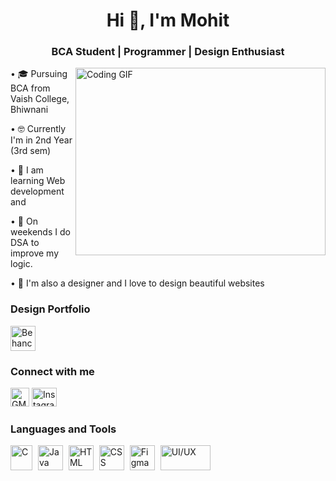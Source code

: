 <h1 align="center"> Hi 👋, I'm Mohit </h1>
<h3 align="center"> BCA Student | Programmer | Design Enthusiast</h3>
<img align="right" alt="Coding GIF" width="400px" src="https://miro.medium.com/v2/resize:fit:1358/1*-ntL3Dsvc-dJ5cLGRtSuEw.gif" height="300">

• 🎓 Pursuing BCA from Vaish College, Bhiwnani 

• 🤓 Currently I'm in 2nd Year (3rd sem)

• 🌱 I am learning Web development and 

• 🌱 On weekends I do DSA to improve my logic.

• 🎨 I'm also a designer and I love to design beautiful websites


<h3 align="left"> Design Portfolio</h3>
<p align="left">
     <a href="https://www.behance.net/mohitsoni29" target="_blank" title="Behance"> <img src="https://www.iconpacks.net/icons/2/free-behance-icon-2161-thumb.png" alt="Behance Profile" width="40" height="40" />
     </a>
</p>

<h3 align="left">Connect with me</h3>
<p align="left">
     <a href="mailto:mohitsoni9731@gmail.com" target="_blank" title="Gmail"><img src="https://upload.wikimedia.org/wikipedia/commons/thumb/7/7e/Gmail_icon_%282020%29.svg/512px-Gmail_icon_%282020%29.svg.png?20221017173631" alt="GMail" width="30" height="30" /></a>
     <a href="https://www.instagram.com/developer.mohit" target="_blank" title="My Instagram"><img src="https://raw.githubusercontent.com/rahuldkjain/github-profile-readme-generator/master/src/images/icons/Social/instagram.svg" alt="Instagram Profile" width="40" height="30" />
     </a>

</p>
<h3 align="left">Languages and Tools</h3>
<p>
     <a href="https://www.cprogramming.com" target="_blank"  title="C Programming"><img src="https://o.remove.bg/downloads/6f7bd9f2-2c90-4319-b026-e7a837e66304/kisspng-the-c-programming-language-computer-programming-co-programmer-5ac6bd82da8a81.2143761315229740828952-removebg-preview.png" alt="C" height="40" width="35" /></a>
     <a style="padding-left: 5px;" href="https://www.geeksforgeeks.org/java" target="_blank" title="Java Programming"><img src="https://assets.stickpng.com/images/58480979cef1014c0b5e4901.png" alt="Java" height="40" width="40" /></a>     
     <a style="padding-left: 5px;" href="https://www.w3schools.com/html" target="_blank" title="HTML"><img src="https://w7.pngwing.com/pngs/116/40/png-transparent-5-logo-angle-area-text-brand-other-html-5-angle-text-rectangle-thumbnail.png" height="40" width="40" alt="HTML"/></a>
     <a style="padding-left: 5px;" href="https://www.w3schools.com/css" target="_blank" title="CSS"><img src="https://w7.pngwing.com/pngs/224/77/png-transparent-website-web-internet-css-style-css3-technology-social-media-logos-i-flat-colorful-icon-thumbnail.png" height="40" width="40" alt="CSS"/></a>
    <a style="padding-left: 5px;" href="https://figma.com" target="_blank" title="Figma"><img src="https://w7.pngwing.com/pngs/431/965/png-transparent-figma-designer-computer-icons-material-design-design-rectangle-poster-logo.png" height="40" width="40" alt="Figma"/></a>
    <a style="padding-left: 5px;" href="https://www.simplilearn.com/how-to-become-ui-ux-designer-article" target="_blank" title="UI/UX"><img src="https://o.remove.bg/downloads/cbfa8b60-1cde-461b-9cf2-c932b20e34e6/ux-ui-00-removebg-preview.png" alt="UI/UX" height="40" width="80" /></a>

</p>





